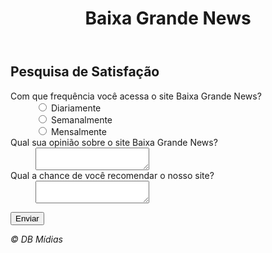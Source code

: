 <!DOCTYPE html>

<html lang="pt">
<head>
<meta charset="utf-8">
<title>Pesquisa de Satisfação</title>
<meta http-equiv="Pragma" content="no-cache">
<meta http-equiv="Cache-Control" content="no-cache">
<meta name="viewport" content="width=device-width, minimum-scale=1, maximum-scale=1">
<!--[if lt IE 9]>
<script src="//html5shiv.googlecode.com/svn/trunk/html5.js"></script>
<script>document.createElement('main');</script>
<![endif]-->
<link rel="stylesheet" href="css/style.css">
<script src="//code.jquery.com/jquery-1.11.0.min.js"></script>
</head>

<body>
<header>
<div id="header">
<h1 id="logo">Baixa Grande News</h1>
</div>
</header><!--/header -->

<main role="main">

<div class="text-area">
<h2>Pesquisa de Satisfação</h2>
</div>

<div id="form-area">

<form id="enquete-form" method="post">
<dl class="enquete-list">
<dt>Com que frequência você acessa o site Baixa Grande News? </dt>
<dd>
	<label><input type="radio" value="Diariamente" name="answer1"> Diariamente</label><br>
	<label><input type="radio" value="Semanalmente" name="answer1"> Semanalmente</label><br>
	<label><input type="radio" value="Mensalmente" name="answer1"> Mensalmente</label>
</dd>

<dt>Qual sua opinião sobre o site Baixa Grande News?</dt>
<dd><textarea id="answer2"></textarea></dd>

<dt>Qual a chance de você recomendar o nosso site?</dt>
<dd><textarea id="answer3"></textarea></dd>

</dl>

<div class="button-area">
<button id="button">Enviar</button>
</div>

</form>

</div>
</main>

<footer>
<address>&copy; DB Mídias</address>
</footer>

<script src="js/func.js"></script>
</body>

</html>
